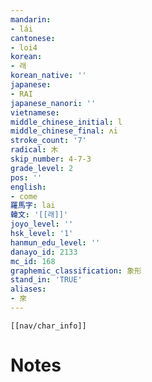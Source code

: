 ```yaml
---
mandarin:
- lái
cantonese:
- loi4
korean:
- 래
korean_native: ''
japanese:
- RAI
japanese_nanori: ''
vietnamese:
middle_chinese_initial: l
middle_chinese_final: ʌi
stroke_count: '7'
radical: 木
skip_number: 4-7-3
grade_level: 2
pos: ''
english:
- come
羅馬字: lai
韓文: '[[래]]'
joyo_level: ''
hsk_level: '1'
hanmun_edu_level: ''
danayo_id: 2133
mc_id: 168
graphemic_classification: 象形
stand_in: 'TRUE'
aliases:
- 來
---
```

```meta-bind-embed
[[nav/char_info]]
```

# Notes
